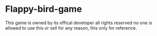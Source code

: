 # Flappy-bird-game
This game is owned by its offical developer all rights reserved no one is allowed to use this or sell for any reason, this only for reference.
